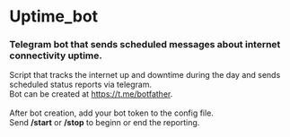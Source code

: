 # Uptime_bot
### Telegram bot that sends scheduled messages about internet connectivity uptime.

Script that tracks the internet up and downtime during the day and sends scheduled status reports via telegram. </br>
Bot can be created at https://t.me/botfather. </br> </br>
After bot creation, add your bot token to the config file. </br>
Send **/start** or **/stop** to beginn or end the reporting.
